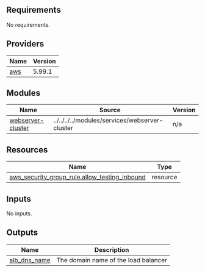 <!-- BEGIN_TF_DOCS -->
## Requirements

No requirements.

## Providers

| Name | Version |
|------|---------|
| <a name="provider_aws"></a> [aws](#provider\_aws) | 5.99.1 |

## Modules

| Name | Source | Version |
|------|--------|---------|
| <a name="module_webserver-cluster"></a> [webserver-cluster](#module\_webserver-cluster) | ../../../../modules/services/webserver-cluster | n/a |

## Resources

| Name | Type |
|------|------|
| [aws_security_group_rule.allow_testing_inbound](https://registry.terraform.io/providers/hashicorp/aws/latest/docs/resources/security_group_rule) | resource |

## Inputs

No inputs.

## Outputs

| Name | Description |
|------|-------------|
| <a name="output_alb_dns_name"></a> [alb\_dns\_name](#output\_alb\_dns\_name) | The domain name of the load balancer |
<!-- END_TF_DOCS -->